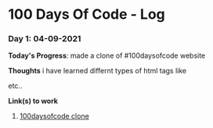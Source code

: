# 100 Days Of Code - Log


### Day 1: 04-09-2021

**Today's Progress**: made a clone of #100daysofcode website

**Thoughts** i have learned differnt types of html tags like <a><p>etc..

**Link(s) to work**
1. [100daysofcode clone](https://abdulraheem8897.github.io/day-0/)

